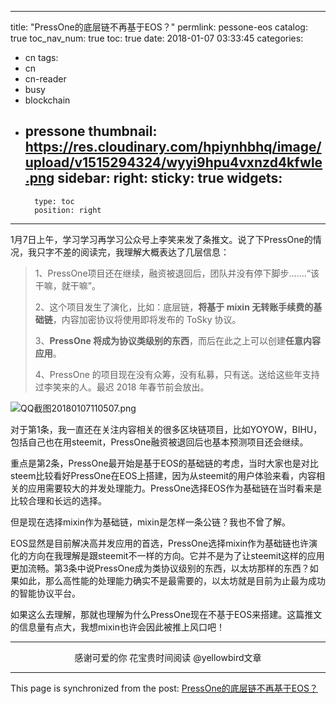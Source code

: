 
---
title: "PressOne的底层链不再基于EOS？"
permlink: pessone-eos
catalog: true
toc_nav_num: true
toc: true
date: 2018-01-07 03:33:45
categories:
- cn
tags:
- cn
- cn-reader
- busy
- blockchain
- pressone
thumbnail: https://res.cloudinary.com/hpiynhbhq/image/upload/v1515294324/wyyi9hpu4vxnzd4kfwle.png
sidebar:
    right:
        sticky: true
widgets:
    -
        type: toc
        position: right
---


1月7日上午，学习学习再学习公众号上李笑来发了条推文。说了下PressOne的情况，我只字不差的阅读完，我理解大概表达了几层信息：

>1、PressOne项目还在继续，融资被退回后，团队并没有停下脚步…….“该干嘛，就干嘛”。
>
>2、这个项目发生了演化，比如：底层链，**将基于 mixin 无转账手续费的基础链**，内容加密协议将使用即将发布的 ToSky 协议。
>
>3、**PressOne 将成为协议类级别的东西**，而后在此之上可以创建**任意内容应用**。
>
>4、PressOne 的项目现在没有众筹，没有私募，只有送。送给这些年支持过李笑来的人。最迟 2018 年春节前会放出。

![QQ截图20180107110507.png](https://res.cloudinary.com/hpiynhbhq/image/upload/v1515294324/wyyi9hpu4vxnzd4kfwle.png)

对于第1条，我一直还在关注内容相关的很多区块链项目，比如YOYOW，BIHU，包括自己也在用steemit，PressOne融资被退回后也基本预测项目还会继续。

重点是第2条，PressOne最开始是基于EOS的基础链的考虑，当时大家也是对比steem比较看好PressOne在EOS上搭建，因为从steemit的用户体验来看，内容相关的应用需要较大的并发处理能力。PressOne选择EOS作为基础链在当时看来是比较合理和长远的选择。

但是现在选择mixin作为基础链，mixin是怎样一条公链？我也不曾了解。

EOS显然是目前解决高并发应用的首选，PressOne选择mixin作为基础链也许演化的方向在我理解是跟steemit不一样的方向。它并不是为了让steemit这样的应用更加流畅。第3条中说PressOne成为类协议级别的东西，以太坊那样的东西？如果如此，那么高性能的处理能力确实不是最需要的，以太坊就是目前为止最为成功的智能协议平台。

如果这么去理解，那就也理解为什么PressOne现在不基于EOS来搭建。这篇推文的信息量有点大，我想mixin也许会因此被推上风口吧！

---

<center>感谢可爱的你
花宝贵时间阅读 @yellowbird文章</center>



- - -

This page is synchronized from the post: [PressOne的底层链不再基于EOS？](https://steemit.com/@yellowbird/pessone-eos)
